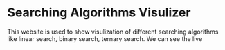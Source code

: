# Searching Algorithms Visulizer

This website is used to show visulization of different searching algorithms like linear search, binary search, ternary search. We can see the live